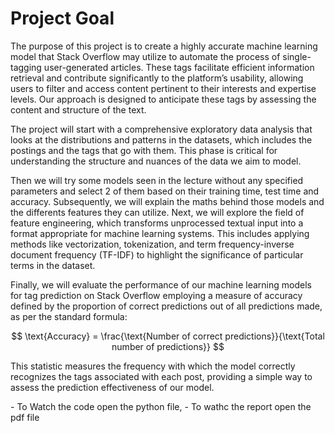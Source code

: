 # Project Goal

<p>The purpose of this project is to create a highly accurate machine learning model that Stack Overflow may utilize to automate the process of single-tagging user-generated articles. These tags facilitate efficient information retrieval and contribute significantly to the platform’s usability, allowing users to filter and access content pertinent to their interests and expertise levels. Our approach is designed to anticipate these tags by assessing the content and structure of the text.</p>

<p>The project will start with a comprehensive exploratory data analysis that looks at the distributions and patterns in the datasets, which includes the postings and the tags that go with them. This phase is critical for understanding the structure and nuances of the data we aim to model.</p>

<p>Then we will try some models seen in the lecture without any specified parameters and select 2 of them based on their training time, test time and accuracy. Subsequently, we will explain the maths behind those models and the differents features they can utilize. Next, we will explore the field of feature engineering, which transforms unprocessed textual input into a format appropriate for machine learning systems. This includes applying methods like vectorization, tokenization, and term frequency-inverse document frequency (TF-IDF) to highlight the significance of particular terms in the dataset.</p>

<p>Finally, we will evaluate the performance of our machine learning models for tag prediction on Stack Overflow employing a measure of accuracy defined by the proportion of correct predictions out of all predictions made, as per the standard formula: </p>

$$
\text{Accuracy} = \frac{\text{Number of correct predictions}}{\text{Total number of predictions}}
$$

<p>This statistic measures the frequency with which the model correctly recognizes the tags
associated with each post, providing a simple way to assess the prediction effectiveness of our
model.</p>

<p> 
  - To Watch the code open the python file,
  - To wathc the report open the pdf file
</p>
